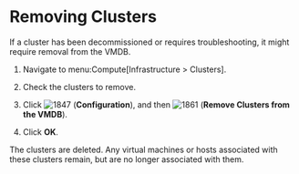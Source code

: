 # Removing Clusters

If a cluster has been decommissioned or requires troubleshooting, it
might require removal from the VMDB.

1.  Navigate to menu:Compute\[Infrastructure \> Clusters\].

2.  Check the clusters to remove.

3.  Click ![1847](../images/1847.png) (**Configuration**), and then
    ![1861](../images/1861.png) (**Remove Clusters from the VMDB**).

4.  Click **OK**.

The clusters are deleted. Any virtual machines or hosts associated with
these clusters remain, but are no longer associated with them.
